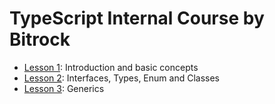 # TypeScript Internal Course by Bitrock

- [Lesson 1](./1-intro-and-basics/README.md): Introduction and basic concepts
- [Lesson 2](./2-interfaces-types-enum-classes/README.md): Interfaces, Types, Enum and Classes
- [Lesson 3](./3-generics/README.md): Generics
